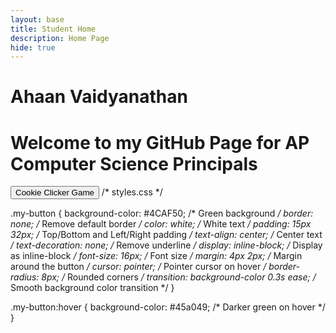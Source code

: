 ```yaml
---
layout: base
title: Student Home 
description: Home Page
hide: true
---
```


# Ahaan Vaidyanathan 
# Welcome to my GitHub Page for AP Computer Science Principals 



<a href="{{site.baseurl}}/cookie-clicker/"><button class= "my-button">Cookie Clicker Game</button></a>
/* styles.css */

.my-button {
    background-color: #4CAF50; /* Green background */
    border: none;             /* Remove default border */
    color: white;             /* White text */
    padding: 15px 32px;       /* Top/Bottom and Left/Right padding */
    text-align: center;       /* Center text */
    text-decoration: none;    /* Remove underline */
    display: inline-block;    /* Display as inline-block */
    font-size: 16px;          /* Font size */
    margin: 4px 2px;          /* Margin around the button */
    cursor: pointer;          /* Pointer cursor on hover */
    border-radius: 8px;       /* Rounded corners */
    transition: background-color 0.3s ease; /* Smooth background color transition */
}

.my-button:hover {
    background-color: #45a049; /* Darker green on hover */
}
